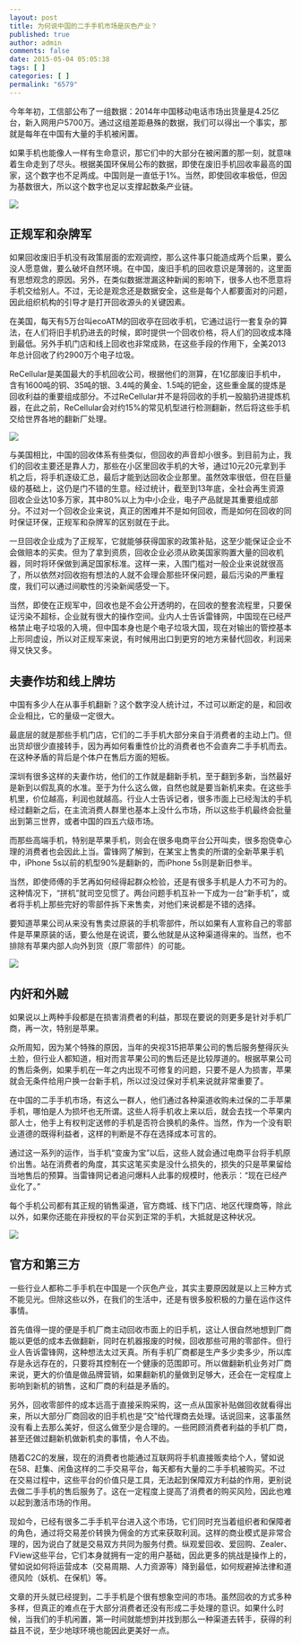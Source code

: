 ```yaml
---
layout: post
title: 为何说中国的二手手机市场是灰色产业？
published: true
author: admin
comments: false
date: 2015-05-04 05:05:38
tags: [ ]
categories: [ ]
permalink: "6579"
---
```

今年年初，工信部公布了一组数据：2014年中国移动电话市场出货量是4.25亿台，新入网用户5700万。通过这组差距悬殊的数据，我们可以得出一个事实，那就是每年在中国有大量的手机被闲置。

如果手机也能像人一样有生命意识，那它们中的大部分在被闲置的那一刻，就意味着生命走到了尽头。根据美国环保局公布的数据，即使在废旧手机回收率最高的国家，这个数字也不足两成。中国则是一直低于1%。当然，即使回收率极低，但因为基数很大，所以这个数字也足以支撑起数条产业链。

![][1]

## 正规军和杂牌军

如果回收废旧手机没有政策层面的宏观调控，那么这件事只能造成两个后果，要么没人愿意做，要么破坏自然环境。在中国，废旧手机的回收意识是薄弱的，这里面有思想观念的原因。另外，在类似数据泄漏这种新闻的影响下，很多人也不愿意将手机交给别人。不过，无论是观念还是数据安全，这些是每个人都要面对的问题，因此组织机构的引导才是打开回收源头的关键因素。

在美国，每天有5万台叫ecoATM的回收亭在回收手机，它通过运行一套复杂的算法，在人们将旧手机扔进去的时候，即时提供一个回收价格，将人们的回收成本降到最低。另外手机门店和线上回收也非常成熟，在这些手段的作用下，全美2013年总计回收了约2900万个电子垃圾。

ReCellular是美国最大的手机回收公司，根据他们的测算，在1亿部废旧手机中，含有1600吨的铜、35吨的银、3.4吨的黄金、1.5吨的钯金，这些重金属的提炼是回收利益的重要组成部分。不过ReCellular并不是将回收的手机一股脑扔进提炼机器，在此之前，ReCellular会对约15%的常见机型进行检测翻新，然后将这些手机交给世界各地的翻新厂处理。

![][2]

与美国相比，中国的回收体系有些类似，但回收的声音却小很多。到目前为止，我们的回收主要还是靠人力，那些在小区里回收手机的大爷，通过10元20元拿到手机之后，将手机逐级汇总，最后才能到达回收企业那里。虽然效率很低，但在巨量级的基础上，这仍是门不错的生意。经过统计，截至到13年底，全社会再生资源回收企业达10多万家，其中80%以上为中小企业，电子产品就是其重要组成部分。不过对一个回收企业来说，真正的困难并不是如何回收，而是如何在回收的同时保证环保，正规军和杂牌军的区别就在于此。

一旦回收企业成为了正规军，它就能够获得国家的政策补贴，这至少能保证企业不会做赔本的买卖。但为了拿到资质，回收企业必须从欧美国家购置大量的回收机器，同时将环保做到满足国家标准。这样一来，入围门槛对一般企业来说就很高了，所以依然对回收抱有想法的人就不会理会那些环保问题，最后污染的严重程度，我们可以通过间歇性的污染新闻感受一下。

当然，即使在正规军中，回收也是不会公开透明的，在回收的整套流程里，只要保证污染不超标，企业就有很大的操作空间。业内人士告诉雷锋网，中国现在已经严格禁止电子垃圾的入境，但中国本身也是个电子垃圾大国，现在对输出的管控基本上形同虚设，所以对正规军来说，有时候用出口到更穷的地方来替代回收，利润来得又快又多。

## 夫妻作坊和线上牌坊

中国有多少人在从事手机翻新？这个数字没人统计过，不过可以断定的是，和回收企业相比，它的量级一定很大。

最底层的就是那些手机门店，它们的二手手机大部分来自于消费者的主动上门。但出货却很少直接转手，因为再如何看重性价比的消费者也不会直奔二手手机而去。在这种矛盾的背后是个体户在售后方面的短板。

深圳有很多这样的夫妻作坊，他们的工作就是翻新手机，至于翻到多新，当然最好是新到以假乱真的水准。至于为什么这么做，自然也就是要当新机来卖。在这些手机里，价位越高，利润也就越高。行业人士告诉记者，很多市面上已经淘汰的手机经过翻新之后，在主流消费人群里也基本上没什么市场，所以这些手机最终会批量出到第三世界，或者中国的四五六级市场。

而那些高端手机，特别是苹果手机，则会在很多电商平台公开叫卖，很多抱侥幸心理的消费者也会因此上当。雷锋网了解到，在某宝上售卖的所谓的全新苹果手机中，iPhone 5s以前的机型90%是翻新的，而iPhone 5s则是新旧参半。

当然，即使师傅的手艺再如何经得起群众检验，还是有很多手机是人力不可为的。这种情况下，“拼机”就司空见惯了。两台问题手机互补一下成为一台“新手机”，或者将手机上那些完好的零部件拆下来售卖，对他们来说都是不错的选择。

要知道苹果公司从来没有售卖过原装的手机零部件，所以如果有人宣称自己的零部件是苹果原装的话，要么他是在说谎，要么他就是从这种渠道得来的。当然，也不排除有苹果内部人向外到货（原厂零部件）的可能。

![][3]

## 内奸和外贼

如果说以上两种手段都是在损害消费者的利益，那现在要说的则更多是针对手机厂商，再一次，特别是苹果。

众所周知，因为某个特殊的原因，当年的央视315把苹果公司的售后服务整得灰头土脸，但行业人都知道，相对而言苹果公司的售后还是比较厚道的。根据苹果公司的售后条例，如果手机在一年之内出现不可修复的问题，只要不是人为损害，苹果就会无条件给用户换一台新手机，所以过没过保对手机来说就非常重要了。

在中国的二手手机市场，有这么一群人，他们通过各种渠道收购未过保的二手苹果手机，哪怕是人为损坏也无所谓。这些人将手机收上来以后，就会去找一个苹果内部人士，他手上有权判定送修的手机是否符合换机的条件。当然，作为一个没有职业道德的既得利益者，这样的判断是不存在选择成本可言的。

通过这一系列的运作，当手机“变废为宝”以后，这些人就会通过电商平台将手机原价出售。站在消费者的角度，其实这笔买卖是没什么损失的，损失的只是苹果留给当地售后的预算。当雷锋网记者追问爆料人此事的规模时，他表示：“现在已经产业化了。”

每个手机公司都有其正规的销售渠道，官方商城、线下门店、地区代理商等，除此以外，如果你还能在非授权的平台买到正常的手机，大抵就是这种状况。

![][4]

## 官方和第三方

一些行业人都称二手手机在中国是一个灰色产业，其实主要原因就是以上三种方式不能见光。但除这些以外，在我们的生活中，还是有很多股积极的力量在运作这件事情。

首先值得一提的便是手机厂商主动回收市面上的旧手机，这让人很自然地想到厂商能以更低的成本去做翻新，同时在机器报废的时候，回收那些可用的零部件。但行业人告诉雷锋网，这种想法太过天真。所有手机厂商都是生产多少卖多少，所以库存是永远存在的，只要将其控制在一个健康的范围即可。所以做翻新机业务对厂商来说，更大的价值是做品牌营销，如果翻新机的量做到足够大，还会在一定程度上影响到新机的销售，这和厂商的利益是矛盾的。

另外，回收零部件的成本远高于直接采购采购，这一点从国家补贴做回收就看得出来，所以大部分厂商回收的旧手机也是“交”给代理商去处理。话说回来，这事虽然没有看上去那么美好，但这么做至少是合理的。一些罔顾消费者利益的手机厂商，甚至还做过翻新机做新机卖的事情，令人不齿。

随着C2C的发展，现在的消费者也能通过互联网将手机直接贩卖给个人，譬如说在58、赶集、闲鱼这样的二手交易平台，每天都有大量的二手手机被购买。不过在交易过程中，这些平台的价值只是工具，无法起到保障双方利益的作用，更别说去做二手手机的售后服务了。这在一定程度上提高了消费者的购买风险，因此也难以起到激活市场的作用。

现如今，已经有很多二手手机平台进入这个市场，它们同时充当着组织者和保障者的角色，通过将交易差价转换为佣金的方式来获取利润。这样的商业模式是非常合理的，因为说白了就是交易双方共同为服务付费。纵观爱回收、爱回购、Zealer、FView这些平台，它们本身就拥有一定的用户基础，因此更多的挑战是操作上的，譬如说如何将运营成本（交易周期、人力资源等）降到最低，如何规避掉法律和道德风险（妖机、在保机）等。

文章的开头就已经提到，二手手机是个很有想象空间的市场。虽然回收的方式多种多样，但真正的难点在于大部分消费者还没有形成二手处理的意识。如果什么时候，当我们的手机闲置，第一时间就能想到并找到那么一种渠道去转手，获得的利益且不说，至少地球环境也能因此更美好一点。

 [1]: http://yongz.com/yz/wp-content/uploads/2015/05/94915239f8ba22d62b267a64f72bf584.jpg
 [2]: http://yongz.com/yz/wp-content/uploads/2015/05/d50868c1d8da7ac8ed1b5dc30e18720f.jpg
 [3]: http://yongz.com/yz/wp-content/uploads/2015/05/fb52cc8fbe23867390cd3721a46b918a.jpg
 [4]: http://yongz.com/yz/wp-content/uploads/2015/05/71cc309e2dee9df3bbfab9bc5844bff7.jpg
